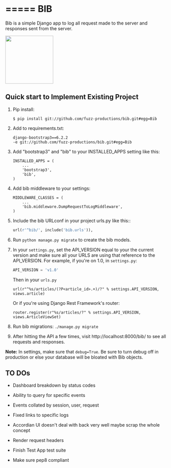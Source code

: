 =====
BIB
=====


Bib is a simple Django app to log all request made to the server and responses sent from the server.

<img src="https://raw.githubusercontent.com/fuzz-productions/bib/master/bib/static/img/fuzzbib.png" width=150px/>

Quick start to Implement Existing Project
-----------

1. Pip install:

   ```
   $ pip install git://github.com/fuzz-productions/bib.git#egg=Bib
   ```

2. Add to requirements.txt:

    ```
    django-bootstrap3==6.2.2
    -e git://github.com/fuzz-productions/bib.git#egg=Bib
    ```

3. Add "bootstrap3" and "bib" to your INSTALLED_APPS setting like this:

    ```
    INSTALLED_APPS = (
        ...
        'bootstrap3',
        'bib',
    )
    ```

4. Add bib middleware to your settings:

    ```
    MIDDLEWARE_CLASSES = (
        ...
        'bib.middleware.DumpRequestToLogMiddleware',
    )
    ```


5. Include the bib URLconf in your project urls.py like this::

    ```python
    url(r'^bib/', include('bib.urls')),
    ```

6. Run `python manage.py migrate` to create the bib models.

7. In your `settings.py`, set the API_VERSION equal to your the current version and make sure all your URLS are using that reference to the API_VERSION. For example, if you're on 1.0, in `settings.py`:

    ```python
    API_VERSION = 'v1.0'
    ```

   Then in your `urls.py`

   ```
   url(r"^%s/articles/(?P<article_id>.+)/?" % settings.API_VERSION, views.article)
   ```

   Or if you're using Django Rest Framework's router:

   ```
   router.register(r"%s/articles/?" % settings.API_VERSION, views.ArticleViewSet)
   ```

8. Run bib migrations: `./manage.py migrate`

9. After hitting the API a few times, visit http://localhost:8000/bib/ to see all requests and responses.

**Note:** In settings, make sure that `debug=True`. Be sure to turn debug off in production or else your database will be bloated with Bib objects.

TO DOs
-----------


* Dashboard breakdown by status codes 
* Ability to query for specific events
* Events collated by session, user, request
* Fixed links to specific logs 
* Accordian UI doesn't deal with back very well maybe scrap the whole concept

* Render request headers
* Finish Test App test suite
* Make sure pep8 compliant
